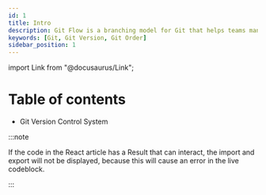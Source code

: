 ```yaml
---
id: 1
title: Intro
description: Git Flow is a branching model for Git that helps teams manage their codebase and collaborate effectively. It provides a set of guidelines and best practices for organizing branches and releases in a Git repository.
keywords: [Git, Git Version, Git Order]
sidebar_position: 1
---
```


import Link from "@docusaurus/Link";

# Table of contents

- <Link to="/docs/category/git">Git Version Control System</Link>


:::note

If the code in the React article has a Result that can interact, the import and export will not be displayed, because this will cause an error in the live codeblock.

:::

